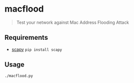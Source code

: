 macflood
==========

>Test your network against Mac Address Flooding Attack

## Requirements
* [scapy](http://www.secdev.org/projects/scapy) `pip install scapy`

## Usage
```
./macflood.py
```
